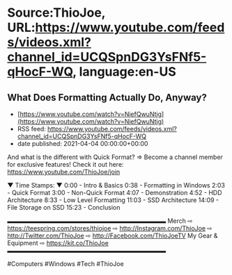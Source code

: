 # Source:ThioJoe, URL:https://www.youtube.com/feeds/videos.xml?channel_id=UCQSpnDG3YsFNf5-qHocF-WQ, language:en-US

## What Does Formatting Actually Do, Anyway?
 - [https://www.youtube.com/watch?v=NiefQwuNtjg](https://www.youtube.com/watch?v=NiefQwuNtjg)
 - RSS feed: https://www.youtube.com/feeds/videos.xml?channel_id=UCQSpnDG3YsFNf5-qHocF-WQ
 - date published: 2021-04-04 00:00:00+00:00

And what is the different with Quick Format?
⇒ Become a channel member for exclusive features! Check it out here: https://www.youtube.com/ThioJoe/join

▼ Time Stamps: ▼
0:00 - Intro & Basics
0:38 - Formatting in Windows
2:03 - Quick Format
3:00 - Non-Quick Format
4:07 - Demonstration
4:52 - HDD Architecture
8:33 - Low Level Formatting
11:03 - SSD Architecture
14:09 - File Storage on SSD
15:23 - Conclusion

▬▬▬▬▬▬▬▬▬▬▬▬▬▬▬▬▬▬▬▬▬▬▬▬▬▬
Merch ⇨ https://teespring.com/stores/thiojoe
⇨ http://Instagram.com/ThioJoe
⇨ http://Twitter.com/ThioJoe
⇨ http://Facebook.com/ThioJoeTV
My Gear & Equipment ⇨ https://kit.co/ThioJoe
▬▬▬▬▬▬▬▬▬▬▬▬▬▬▬▬▬▬▬▬▬▬▬▬▬▬

#Computers #Windows #Tech #ThioJoe

